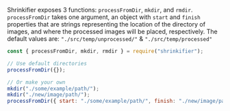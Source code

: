 Shrinkifier exposes 3 functions: <code>processFromDir</code>, <code>mkdir</code>, and <code>rmdir</code>.
<code>processFromDir</code> takes one argument, an object with <code>start</code> and <code>finish</code> properties that are strings representing the location of the directory of images, and where the processed images will be placed, respectively. The default values are: <code>"./src/temp/unprocessed/"</code> & <code>"./src/temp/processed"</code>

```js
const { processFromDir, mkdir, rmdir } = require("shrinkifier");

// Use default directories
processFromDir({});

// Or make your own
mkdir("./some/example/path/");
mkdir("./new/image/path/");
processFromDir({ start: "./some/example/path/", finish: "./new/image/path/" });
```
